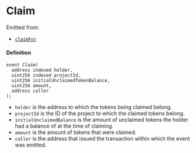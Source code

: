 # Claim

Emitted from:

* [`claimFor`](/docs/v4/deprecated/v3/api/contracts/jbtokenstore/write/burnfrom.md)

#### Definition

```
event Claim(
  address indexed holder,
  uint256 indexed projectId,
  uint256 initialUnclaimedTokenBalance,
  uint256 amount,
  address caller
);
```

* `holder` is the address to which the tokens being claimed belong.
* `projectId` is the ID of the project to which the claimed tokens belong.
* `initialUnclaimedBalance` is the amount of unclaimed tokens the holder had a balance of at the time of claiming.
* `amount` is the amount of tokens that were claimed.
* `caller` is the address that issued the transaction within which the event was emitted.
